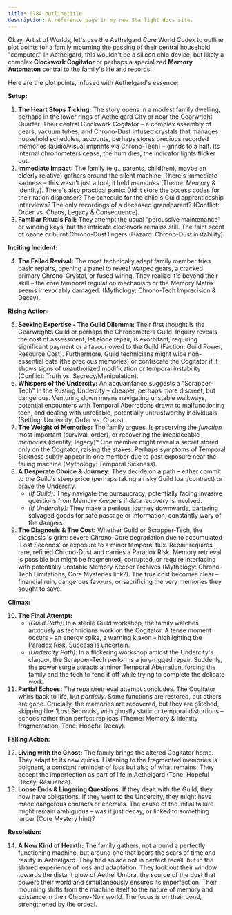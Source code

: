 ```yaml
---
title: 0784.outlinetitle
description: A reference page in my new Starlight docs site.
---
```

Okay, Artist of Worlds, let's use the Aethelgard Core World Codex to outline plot points for a family mourning the passing of their central household "computer." In Aethelgard, this wouldn't be a silicon chip device, but likely a complex **Clockwork Cogitator** or perhaps a specialized **Memory Automaton** central to the family's life and records.

Here are the plot points, infused with Aethelgard's essence:

**Setup:**

1.  **The Heart Stops Ticking:** The story opens in a modest family dwelling, perhaps in the lower rings of Aethelgard City or near the Gearwright Quarter. Their central Clockwork Cogitator – a complex assembly of gears, vacuum tubes, and Chrono-Dust infused crystals that manages household schedules, accounts, perhaps stores precious recorded memories (audio/visual imprints via Chrono-Tech) – grinds to a halt. Its internal chronometers cease, the hum dies, the indicator lights flicker out.
2.  **Immediate Impact:** The family (e.g., parents, child(ren), maybe an elderly relative) gathers around the silent machine. There's immediate sadness – this wasn't just a tool, it held *memories* (Theme: Memory & Identity). There's also practical panic: Did it store the access codes for their ration dispenser? The schedule for the child's Guild apprenticeship interviews? The only recordings of a deceased grandparent? (Conflict: Order vs. Chaos, Legacy & Consequence).
3.  **Familiar Rituals Fail:** They attempt the usual "percussive maintenance" or winding keys, but the intricate clockwork remains still. The faint scent of ozone or burnt Chrono-Dust lingers (Hazard: Chrono-Dust instability).

**Inciting Incident:**

4.  **The Failed Revival:** The most technically adept family member tries basic repairs, opening a panel to reveal warped gears, a cracked primary Chrono-Crystal, or fused wiring. They realize it's beyond their skill – the core temporal regulation mechanism or the Memory Matrix seems irrevocably damaged. (Mythology: Chrono-Tech Imprecision & Decay).

**Rising Action:**

5.  **Seeking Expertise - The Guild Dilemma:** Their first thought is the Gearwrights Guild or perhaps the Chronometers Guild. Inquiry reveals the cost of assessment, let alone repair, is exorbitant, requiring significant payment or a favour owed to the Guild (Faction: Guild Power, Resource Cost). Furthermore, Guild technicians might wipe non-essential data (the precious memories) or confiscate the Cogitator if it shows signs of unauthorized modification or temporal instability (Conflict: Truth vs. Secrecy/Manipulation).
6.  **Whispers of the Undercity:** An acquaintance suggests a "Scrapper-Tech" in the Rusting Undercity – cheaper, perhaps more discreet, but dangerous. Venturing down means navigating unstable walkways, potential encounters with Temporal Aberrations drawn to malfunctioning tech, and dealing with unreliable, potentially untrustworthy individuals (Setting: Undercity, Order vs. Chaos).
7.  **The Weight of Memories:** The family argues. Is preserving the *function* most important (survival, order), or recovering the irreplaceable *memories* (identity, legacy)? One member might reveal a secret stored only on the Cogitator, raising the stakes. Perhaps symptoms of Temporal Sickness subtly appear in one member due to past exposure near the failing machine (Mythology: Temporal Sickness).
8.  **A Desperate Choice & Journey:** They decide on a path – either commit to the Guild's steep price (perhaps taking a risky Guild loan/contract) or brave the Undercity.
    *   *(If Guild):* They navigate the bureaucracy, potentially facing invasive questions from Memory Keepers if data recovery is involved.
    *   *(If Undercity):* They make a perilous journey downwards, bartering salvaged goods for safe passage or information, constantly wary of the dangers.
9.  **The Diagnosis & The Cost:** Whether Guild or Scrapper-Tech, the diagnosis is grim: severe Chrono-Core degradation due to accumulated 'Lost Seconds' or exposure to a minor temporal flux. Repair requires rare, refined Chrono-Dust and carries a Paradox Risk. Memory retrieval is possible but might be fragmented, corrupted, or require interfacing with potentially unstable Memory Keeper archives (Mythology: Chrono-Tech Limitations, Core Mysteries link?). The true cost becomes clear – financial ruin, dangerous favours, or sacrificing the very memories they sought to save.

**Climax:**

10. **The Final Attempt:**
    *   *(Guild Path):* In a sterile Guild workshop, the family watches anxiously as technicians work on the Cogitator. A tense moment occurs – an energy spike, a warning klaxon – highlighting the Paradox Risk. Success is uncertain.
    *   *(Undercity Path):* In a flickering workshop amidst the Undercity's clangor, the Scrapper-Tech performs a jury-rigged repair. Suddenly, the power surge attracts a minor Temporal Aberration, forcing the family and the tech to fend it off while trying to complete the delicate work.
11. **Partial Echoes:** The repair/retrieval attempt concludes. The Cogitator whirs back to life, but *partially*. Some functions are restored, but others are gone. Crucially, the memories are recovered, but they are glitched, skipping like 'Lost Seconds', with ghostly static or temporal distortions – echoes rather than perfect replicas (Theme: Memory & Identity fragmentation, Tone: Hopeful Decay).

**Falling Action:**

12. **Living with the Ghost:** The family brings the altered Cogitator home. They adapt to its new quirks. Listening to the fragmented memories is poignant, a constant reminder of loss but also of what remains. They accept the imperfection as part of life in Aethelgard (Tone: Hopeful Decay, Resilience).
13. **Loose Ends & Lingering Questions:** If they dealt with the Guild, they now have obligations. If they went to the Undercity, they might have made dangerous contacts or enemies. The cause of the initial failure might remain ambiguous – was it just decay, or linked to something larger (Core Mystery hint)?

**Resolution:**

14. **A New Kind of Hearth:** The family gathers, not around a perfectly functioning machine, but around one that bears the scars of time and reality in Aethelgard. They find solace not in perfect recall, but in the shared experience of loss and adaptation. They look out their window towards the distant glow of Aethel Umbra, the source of the dust that powers their world and simultaneously ensures its imperfection. Their mourning shifts from the machine itself to the nature of memory and existence in their Chrono-Noir world. The focus is on their bond, strengthened by the ordeal.